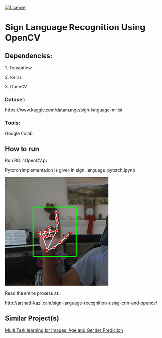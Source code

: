 [![License](https://img.shields.io/badge/License-Apache_2.0-blue.svg)](https://opensource.org/licenses/Apache-2.0)
<h1>Sign Language Recognition Using OpenCV</h1>
<h2>Dependencies:</h2>
  <p>1. Tensorflow</p>
  <p>2. Keras</p>
  <p>3. OpenCV</p>
  
  
<h3>Dataset:</h3>
<link>https://www.kaggle.com/datamunge/sign-language-mnist</link>

<h3>Tools:</h3>
  <p>Google Colab</p>

<h2>How to run</h2>
<p>Run ROIinOpenCV.py</p>
Pytorch Implementation is given in sign_language_pytorch.ipynb


![Screenshot 2019-03-31 at 2 35 30 PM](https://raw.githubusercontent.com/Prine241/Sign-Language-translation-Using-OpenCV/refs/heads/main/Outputs/Output.png)



<p>Read the entire process at:</p>
<link>http://arshad-kazi.com/sign-language-recognition-using-cnn-and-opencv/</link>

<h2>Similar Project(s)</h2>
<a href= 'https://github.com/Arshad221b/Multi-Task-Learning-for-Images-age-gender'>Multi Task learning for Images: Age and Gender Prediction</a>
